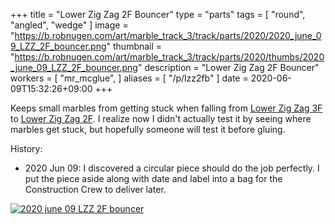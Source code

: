 +++
title = "Lower Zig Zag 2F Bouncer"
type = "parts"
tags = [ "round", "angled", "wedge" ]
image = "https://b.robnugen.com/art/marble_track_3/track/parts/2020/2020_june_09_LZZ_2F_bouncer.png"
thumbnail = "https://b.robnugen.com/art/marble_track_3/track/parts/2020/thumbs/2020_june_09_LZZ_2F_bouncer.png"
description = "Lower Zig Zag 2F Bouncer"
workers = [
    "mr_mcglue",
]
aliases = [
    "/p/lzz2fb"
]
date = 2020-06-09T15:32:26+09:00
+++

Keeps small marbles from getting stuck when falling from [Lower Zig Zag 3F](/parts/lower-zig-zag-3-ban/) to [Lower Zig Zag 2F](/parts/lower-zig-zag-2-ban/).  I realize now I didn't actually test it by seeing where marbles get stuck, but hopefully someone will test it before gluing.

History:

* 2020 Jun 09: I discovered a circular piece should do the job
perfectly.  I put the piece aside along with date and label into a bag for the Construction Crew to deliver later.

[![2020 june 09 LZZ 2F bouncer](//b.robnugen.com/art/marble_track_3/track/parts/2020/thumbs/2020_june_09_LZZ_2F_bouncer.png)](//b.robnugen.com/art/marble_track_3/track/parts/2020/2020_june_09_LZZ_2F_bouncer.png)
